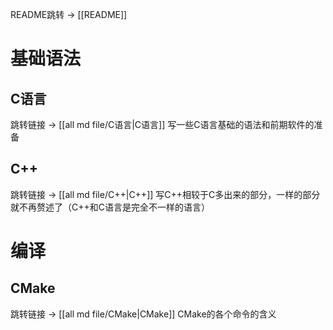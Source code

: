 README跳转 -> [[README]]
# 基础语法

## C语言

跳转链接 -> [[all md file/C语言|C语言]]
写一些C语言基础的语法和前期软件的准备

## C++

跳转链接 -> [[all md file/C++|C++]]
写C++相较于C多出来的部分，一样的部分就不再赘述了（C++和C语言是完全不一样的语言）


# 编译
## CMake

跳转链接 -> [[all md file/CMake|CMake]]
CMake的各个命令的含义